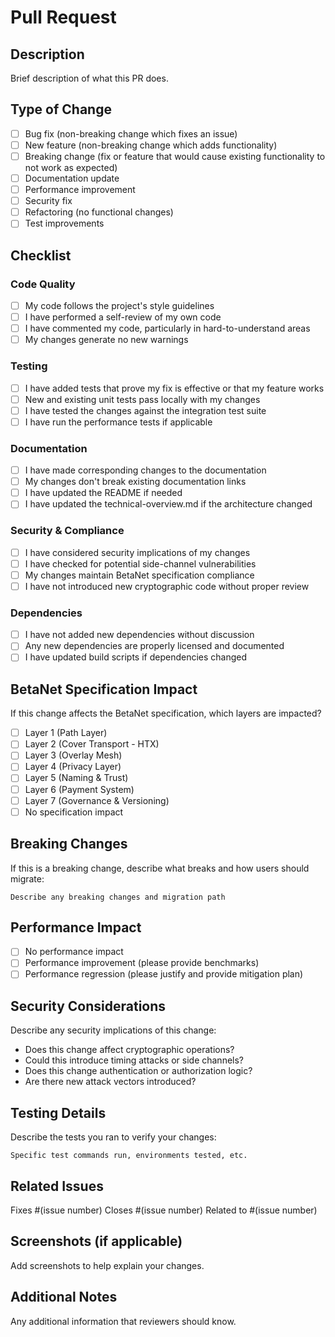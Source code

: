 # Pull Request

## Description

Brief description of what this PR does.

## Type of Change

- [ ] Bug fix (non-breaking change which fixes an issue)
- [ ] New feature (non-breaking change which adds functionality)
- [ ] Breaking change (fix or feature that would cause existing functionality to not work as expected)
- [ ] Documentation update
- [ ] Performance improvement
- [ ] Security fix
- [ ] Refactoring (no functional changes)
- [ ] Test improvements

## Checklist

### Code Quality

- [ ] My code follows the project's style guidelines
- [ ] I have performed a self-review of my own code
- [ ] I have commented my code, particularly in hard-to-understand areas
- [ ] My changes generate no new warnings

### Testing

- [ ] I have added tests that prove my fix is effective or that my feature works
- [ ] New and existing unit tests pass locally with my changes
- [ ] I have tested the changes against the integration test suite
- [ ] I have run the performance tests if applicable

### Documentation

- [ ] I have made corresponding changes to the documentation
- [ ] My changes don't break existing documentation links
- [ ] I have updated the README if needed
- [ ] I have updated the technical-overview.md if the architecture changed

### Security & Compliance

- [ ] I have considered security implications of my changes
- [ ] I have checked for potential side-channel vulnerabilities
- [ ] My changes maintain BetaNet specification compliance
- [ ] I have not introduced new cryptographic code without proper review

### Dependencies

- [ ] I have not added new dependencies without discussion
- [ ] Any new dependencies are properly licensed and documented
- [ ] I have updated build scripts if dependencies changed

## BetaNet Specification Impact

If this change affects the BetaNet specification, which layers are impacted?

- [ ] Layer 1 (Path Layer)
- [ ] Layer 2 (Cover Transport - HTX)
- [ ] Layer 3 (Overlay Mesh)
- [ ] Layer 4 (Privacy Layer)
- [ ] Layer 5 (Naming & Trust)
- [ ] Layer 6 (Payment System)
- [ ] Layer 7 (Governance & Versioning)
- [ ] No specification impact

## Breaking Changes

If this is a breaking change, describe what breaks and how users should migrate:

```text
Describe any breaking changes and migration path
```

## Performance Impact

- [ ] No performance impact
- [ ] Performance improvement (please provide benchmarks)
- [ ] Performance regression (please justify and provide mitigation plan)

## Security Considerations

Describe any security implications of this change:

- Does this change affect cryptographic operations?
- Could this introduce timing attacks or side channels?
- Does this change authentication or authorization logic?
- Are there new attack vectors introduced?

## Testing Details

Describe the tests you ran to verify your changes:

```text
Specific test commands run, environments tested, etc.
```

## Related Issues

Fixes #(issue number)
Closes #(issue number)
Related to #(issue number)

## Screenshots (if applicable)

Add screenshots to help explain your changes.

## Additional Notes

Any additional information that reviewers should know.
